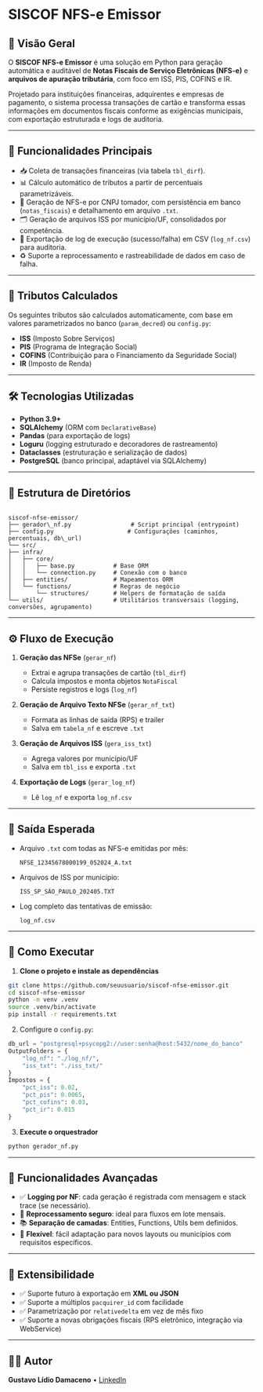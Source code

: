 # SISCOF NFS-e Emissor

## 🧾 Visão Geral

O **SISCOF NFS-e Emissor** é uma solução em Python para geração automática e auditável de **Notas Fiscais de Serviço Eletrônicas (NFS-e)** e **arquivos de apuração tributária**, com foco em ISS, PIS, COFINS e IR. 

Projetado para instituições financeiras, adquirentes e empresas de pagamento, o sistema processa transações de cartão e transforma essas informações em documentos fiscais conforme as exigências municipais, com exportação estruturada e logs de auditoria.

---

## 🚀 Funcionalidades Principais

- 📥 Coleta de transações financeiras (via tabela `tbl_dirf`).
- 📊 Cálculo automático de tributos a partir de percentuais parametrizáveis.
- 🧾 Geração de NFS-e por CNPJ tomador, com persistência em banco (`notas_fiscais`) e detalhamento em arquivo `.txt`.
- 🗂 Geração de arquivos ISS por município/UF, consolidados por competência.
- 📑 Exportação de log de execução (sucesso/falha) em CSV (`log_nf.csv`) para auditoria.
- ♻️ Suporte a reprocessamento e rastreabilidade de dados em caso de falha.

---

## 🧮 Tributos Calculados

Os seguintes tributos são calculados automaticamente, com base em valores parametrizados no banco (`param_decred`) ou `config.py`:

- **ISS** (Imposto Sobre Serviços)
- **PIS** (Programa de Integração Social)
- **COFINS** (Contribuição para o Financiamento da Seguridade Social)
- **IR** (Imposto de Renda)

---

## 🛠️ Tecnologias Utilizadas

- **Python 3.9+**
- **SQLAlchemy** (ORM com `DeclarativeBase`)
- **Pandas** (para exportação de logs)
- **Loguru** (logging estruturado e decoradores de rastreamento)
- **Dataclasses** (estruturação e serialização de dados)
- **PostgreSQL** (banco principal, adaptável via SQLAlchemy)

---


## 📁 Estrutura de Diretórios

```

siscof-nfse-emissor/
├── gerador\_nf.py                 # Script principal (entrypoint)
├── config.py                     # Configurações (caminhos, percentuais, db\_url)
└── src/
├── infra/
│   ├── core/
│   │   ├── base.py           # Base ORM
│   │   └── connection.py     # Conexão com o banco
│   ├── entities/             # Mapeamentos ORM
│   └── functions/            # Regras de negócio
│       └── structures/       # Helpers de formatação de saída
└── utils/                    # Utilitários transversais (logging, conversões, agrupamento)

```

---


## ⚙️ Fluxo de Execução

1. **Geração das NFSe** (`gerar_nf`)
   - Extrai e agrupa transações de cartão (`tbl_dirf`)
   - Calcula impostos e monta objetos `NotaFiscal`
   - Persiste registros e logs (`log_nf`)

2. **Geração de Arquivo Texto NFSe** (`gerar_nf_txt`)
   - Formata as linhas de saída (RPS) e trailer
   - Salva em `tabela_nf` e escreve `.txt`

3. **Geração de Arquivos ISS** (`gera_iss_txt`)
   - Agrega valores por município/UF
   - Salva em `tbl_iss` e exporta `.txt`

4. **Exportação de Logs** (`gerar_log_nf`)
   - Lê `log_nf` e exporta `log_nf.csv`

---

## 📁 Saída Esperada

* Arquivo `.txt` com todas as NFS-e emitidas por mês:

  ```
  NFSE_12345678000199_052024_A.txt
  ```
* Arquivos de ISS por município:

  ```
  ISS_SP_SÃO_PAULO_202405.TXT
  ```
* Log completo das tentativas de emissão:

  ```
  log_nf.csv
  ```

---

## 🚀 Como Executar

1. **Clone o projeto e instale as dependências**

```bash
git clone https://github.com/seuusuario/siscof-nfse-emissor.git
cd siscof-nfse-emissor
python -m venv .venv
source .venv/bin/activate
pip install -r requirements.txt
````

2. Configure o `config.py`:

```python
db_url = "postgresql+psycopg2://user:senha@host:5432/nome_do_banco"
OutputFolders = {
    "log_nf": "./log_nf/",
    "iss_txt": "./iss_txt/"
}
Impostos = {
    "pct_iss": 0.02,
    "pct_pis": 0.0065,
    "pct_cofins": 0.03,
    "pct_ir": 0.015
}
```

3. **Execute o orquestrador**

```bash
python gerador_nf.py
```

---

## 🧪 Funcionalidades Avançadas

* ✅ **Logging por NF**: cada geração é registrada com mensagem e stack trace (se necessário).
* 🔁 **Reprocessamento seguro**: ideal para fluxos em lote mensais.
* 📚 **Separação de camadas**: Entities, Functions, Utils bem definidos.
* 🧱 **Flexível**: fácil adaptação para novos layouts ou municípios com requisitos específicos.

---

## 🔄 Extensibilidade

* ✅ Suporte futuro à exportação em **XML ou JSON**
* ✅ Suporte a múltiplos `pacquirer_id` com facilidade
* ✅ Parametrização por `relativedelta` em vez de mês fixo
* ✅ Suporte a novas obrigações fiscais (RPS eletrônico, integração via WebService)

---

## 👨‍💻 Autor

**Gustavo Lídio Damaceno** • [LinkedIn](https://www.linkedin.com/in/gustavo-lidio-damaceno/)

